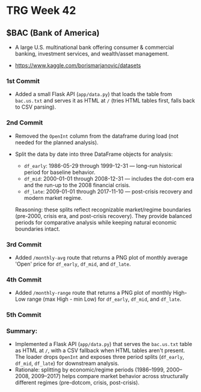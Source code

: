 # TRG Week 42

## $BAC (Bank of America)

-  A large U.S. multinational bank offering consumer & commercial banking, investment services, and wealth/asset management.

- https://www.kaggle.com/borismarjanovic/datasets

### 1st Commit

 - Added a small Flask API (`app/data.py`) that loads the table from `bac.us.txt` and serves it as HTML at `/` (tries HTML tables first, falls back to CSV parsing).

### 2nd Commit

 - Removed the `OpenInt` column from the dataframe during load (not needed for the planned analysis).
 - Split the data by date into three DataFrame objects for analysis:
	 - `df_early`: 1986-05-29 through 1999-12-31 — long-run historical period for baseline behavior.
	 - `df_mid`: 2000-01-01 through 2008-12-31 — includes the dot-com era and the run-up to the 2008 financial crisis.
	 - `df_late`: 2009-01-01 through 2017-11-10 — post-crisis recovery and modern market regime.
  
	Reasoning: these splits reflect recognizable market/regime boundaries (pre-2000, crisis era, and post-crisis recovery). They provide balanced periods for comparative analysis while keeping natural economic boundaries intact.

### 3rd Commit

 - Added `/monthly-avg` route that returns a PNG plot of monthly average 'Open' price for `df_early`, `df_mid`, and `df_late`.

### 4th Commit

 - Added `/monthly-range` route that returns a PNG plot of monthly High-Low range (max High - min Low) for `df_early`, `df_mid`, and `df_late`.

### 5th Commit

### Summary:

- Implemented a Flask API (`app/data.py`) that serves the `bac.us.txt` table as HTML at `/`, with a CSV fallback when HTML tables aren't present. The loader drops `OpenInt` and exposes three period splits (`df_early`, `df_mid`, `df_late`) for downstream analysis.
- Rationale: splitting by economic/regime periods (1986–1999, 2000–2008, 2009–2017) helps compare market behavior across structurally different regimes (pre-dotcom, crisis, post-crisis).